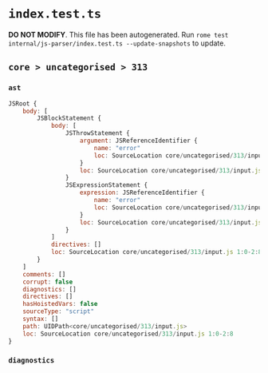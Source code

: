 # `index.test.ts`

**DO NOT MODIFY**. This file has been autogenerated. Run `rome test internal/js-parser/index.test.ts --update-snapshots` to update.

## `core > uncategorised > 313`

### `ast`

```javascript
JSRoot {
	body: [
		JSBlockStatement {
			body: [
				JSThrowStatement {
					argument: JSReferenceIdentifier {
						name: "error"
						loc: SourceLocation core/uncategorised/313/input.js 1:8-1:13 (error)
					}
					loc: SourceLocation core/uncategorised/313/input.js 1:2-1:13
				}
				JSExpressionStatement {
					expression: JSReferenceIdentifier {
						name: "error"
						loc: SourceLocation core/uncategorised/313/input.js 2:0-2:5 (error)
					}
					loc: SourceLocation core/uncategorised/313/input.js 2:0-2:6
				}
			]
			directives: []
			loc: SourceLocation core/uncategorised/313/input.js 1:0-2:8
		}
	]
	comments: []
	corrupt: false
	diagnostics: []
	directives: []
	hasHoistedVars: false
	sourceType: "script"
	syntax: []
	path: UIDPath<core/uncategorised/313/input.js>
	loc: SourceLocation core/uncategorised/313/input.js 1:0-2:8
}
```

### `diagnostics`

```

```
